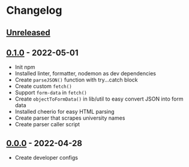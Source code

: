 # Changelog

## [Unreleased][unreleased]

## [0.1.0][] - 2022-05-01

- Init npm
- Installed linter, formatter, nodemon as dev dependencies
- Create `parseJSON()` function with try...catch block
- Create custom `fetch()`
- Support `form-data` in `fetch()`
- Create `objectToFormData()` in lib/util to easy convert JSON into form data
- Installed cheerio for easy HTML parsing
- Create parser that scrapes university names
- Create parser caller script

## [0.0.0][] - 2022-04-28

- Create developer configs

[unreleased]: https://github.com/nieopierzony/my-future-job/compare/v0.1.0....HEAD
[0.1.0]: https://github.com/nieopierzony/my-future-job/releases/tag/v0.1.0
[0.0.0]: https://github.com/nieopierzony/my-future-job/releases/tag/v0.0.0
